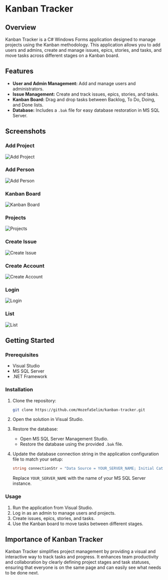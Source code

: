 # Kanban Tracker


## Overview

Kanban Tracker is a C# Windows Forms application designed to manage projects using the Kanban methodology. This application allows you to add users and admins, create and manage issues, epics, stories, and tasks, and move tasks across different stages on a Kanban board.

## Features

- **User and Admin Management:** Add and manage users and administrators.
- **Issue Management:** Create and track issues, epics, stories, and tasks.
- **Kanban Board:** Drag and drop tasks between Backlog, To Do, Doing, and Done lists.
- **Database:** Includes a `.bak` file for easy database restoration in MS SQL Server.

## Screenshots

### Add Project
![Add Project](Kanban%20Tracker/images/add_project.jpg) <!-- Make sure to update the path -->

### Add Person
![Add Person](Kanban%20Tracker/images/add_person.jpg) <!-- Make sure to update the path -->

### Kanban Board
![Kanban Board](Kanban%20Tracker/images/kanban_board.jpg) <!-- Make sure to update the path -->

### Projects
![Projects](Kanban%20Tracker/images/projects.jpg) <!-- Make sure to update the path -->

### Create Issue
![Create Issue](Kanban%20Tracker/images/create_issue.jpg) <!-- Make sure to update the path -->

### Create Account
![Create Account](Kanban%20Tracker/images/create_account.jpg) <!-- Make sure to update the path -->

### Login
![Login](Kanban%20Tracker/images/login.jpg) <!-- Make sure to update the path -->

### List
![List](Kanban%20Tracker/images/list.jpg) <!-- Make sure to update the path -->

## Getting Started

### Prerequisites

- Visual Studio
- MS SQL Server
- .NET Framework

### Installation

1. Clone the repository:
    ```sh
    git clone https://github.com/HozefaSelim/kanban-tracker.git
    ```

2. Open the solution in Visual Studio.

3. Restore the database:
    - Open MS SQL Server Management Studio.
    - Restore the database using the provided `.bak` file.

4. Update the database connection string in the application configuration file to match your setup:
    ```csharp
    string connectionStr = "Data Source = YOUR_SERVER_NAME; Initial Catalog=KanbanTracker; Integrated Security=true";
    ```
    Replace `YOUR_SERVER_NAME` with the name of your MS SQL Server instance.

### Usage

1. Run the application from Visual Studio.
2. Log in as an admin to manage users and projects.
3. Create issues, epics, stories, and tasks.
4. Use the Kanban board to move tasks between different stages.

## Importance of Kanban Tracker

Kanban Tracker simplifies project management by providing a visual and interactive way to track tasks and progress. It enhances team productivity and collaboration by clearly defining project stages and task statuses, ensuring that everyone is on the same page and can easily see what needs to be done next.

